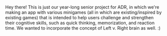 Hey there!
This is just our year-long senior project for ADR, in which we're making an app with various minigames (all in which are existing/inspired by existing games)
that is intended to help users challenge and strengthen their cognitive skills, such as quick thinking, memorization, and reaction time.
We wanted to incorporate the concept of Left v. Right brain as well. :)
